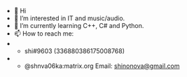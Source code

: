 - 👋 Hi
- 👀 I’m interested in IT and music/audio.
- 🌱 I’m currently learning C++, C# and Python.
- 📫 How to reach me:
- - shi#9603 (336880386175008768)
- - @shnva06ka:matrix.org
Email: shinonova@gmail.com
